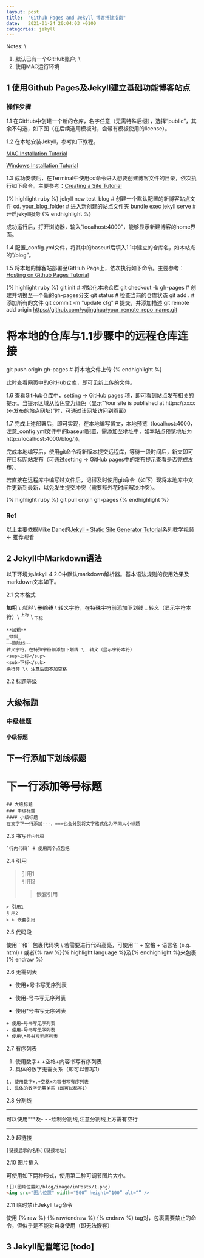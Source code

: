 ```yaml
---
layout: post
title:  "Github Pages and Jekyll 博客搭建指南"
date:   2021-01-24 20:04:03 +0100
categories: jekyll
---
```


Notes: \\
1) 默认已有一个GitHub账户; \\
2) 使用MAC运行环境

## 1 使用Github Pages及Jekyll建立基础功能博客站点

### 操作步骤

1.1 在GitHub中创建一个新的仓库，名字任意（无需特殊后缀），选择“public”，其余不勾选，如下图（在后续选用模板时，会带有模板使用的license）。

1.2 在本地安装Jekyll，参考如下教程。

[MAC Installation Tutorial](https://www.youtube.com/watch?v=WhrU9m82Wm8&list=PLLAZ4kZ9dFpOPV5C5Ay0pHaa0RJFhcmcB&index=2)

[Windows Installation Tutorial](https://www.youtube.com/watch?v=LfP7Y9Ja6Qc&list=PLLAZ4kZ9dFpOPV5C5Ay0pHaa0RJFhcmcB&index=3)

1.3 成功安装后，在Terminal中使用cd命令进入想要创建博客文件的目录，依次执行如下命令。主要参考：[Creating a Site Tutorial](https://www.youtube.com/watch?v=pxua_1vyFck&list=PLLAZ4kZ9dFpOPV5C5Ay0pHaa0RJFhcmcB&index=4)

{% highlight ruby %}
jekyll new test_blog # 创建一个默认配置的新博客站点文件
cd. your_blog_folder # 进入新创建的站点文件夹
bundle exec jekyll serve # 开启jekyll服务
{% endhighlight %}

成功运行后，打开浏览器，输入“localhost:4000”，能够显示新建博客的home界面。

1.4 配置\_config.yml文件，将其中的baseurl后填入1.1中建立的仓库名，如本站点的“/blog”。 


1.5 将本地的博客站部署至GitHub Page上，依次执行如下命令。主要参考：[Hosting on Github Pages Tutorial](https://www.youtube.com/watch?v=fqFjuX4VZmU&list=PLLAZ4kZ9dFpOPV5C5Ay0pHaa0RJFhcmcB&index=19)

{% highlight ruby %}
git init # 初始化本地仓库
git checkout -b gh-pages # 创建并切换至一个新的gh-pages分支
git status # 检查当前的仓库状态
git add . # 添加所有的文件
git commit -m "update cfg" # 提交，并添加描述
git remote add origin https://github.com/yujinghua/your_remote_repo_name.git 
# 将本地的仓库与1.1步骤中的远程仓库连接
git push origin gh-pages # 将本地文件上传
{% endhighlight %}

此时查看网页中的GitHub仓库，即可见新上传的文件。

1.6 查看GitHub仓库中，setting -> GitHub pages 项，即可看到站点发布相关的提示。当提示区域从蓝色变为绿色（显示“Your site is published at https://xxxx (<-发布的站点网址)”时，可通过该网址访问到页面）

1.7 完成上述部署后，即可实现，在本地编写博文，本地预览（localhost:4000，注意\_config.yml文件中的baseurl配置，需添加至地址中，如本站点预览地址为http://localhost:4000/blog/))。

完成本地编写后，使用git命令将新版本提交远程库，等待一段时间后，新文即可在目标网站发布（可通过setting -> GitHub pages中的发布提示查看是否完成发布）。

若直接在远程库中编写过文件后，记得及时使用git命令（如下）现将本地库中文件更新到最新，以免发生提交冲突（需要额外花时间解决冲突）。

{% highlight ruby %}
git pull origin gh-pages
{% endhighlight %}

### Ref
 
以上主要依据Mike Dane的[Jekyll - Static Site Generator Tutorial](https://youtube.com/playlist?list=PLLAZ4kZ9dFpOPV5C5Ay0pHaa0RJFhcmcB)系列教学视频 <- 推荐观看

## 2 Jekyll中Markdown语法

以下环境为Jekyll 4.2.0中默认markdown解析器。基本语法规则的使用效果及markdown文本如下。

2.1 文本格式

**加粗**  \\
_倾斜_   \\
~~删除线~~   \\
转义字符，在特殊字符前添加下划线 \_ 转义（显示字符本符）\\
<sup>上标</sup>  \\
<sub>下标</sub> 

```
**加粗**  
_倾斜_   
~~删除线~~   
转义字符，在特殊字符前添加下划线 \_ 转义（显示字符本符）
<sup>上标</sup>  
<sub>下标</sub> 
换行符 \\ 注意后面不加空格
```

2.2 标题等级

## 大级标题
### 中级标题
#### 小级标题

下一行添加下划线标题
---

下一行添加等号标题
===

```
## 大级标题
### 中级标题
#### 小级标题
在文字下一行添加---，===也会分别将文字格式化为不同大小标题
```

2.3 书写`行内代码`

```
`行内代码` # 使用两个点包括
```

2.4 引用
> 引用1  
引用2
> > 嵌套引用

```
> 引用1  
引用2
> > 嵌套引用
```

2.5 代码段

使用\`\`\`和\`\`\`包裹代码块 \\
若需要进行代码高亮，可使用\`\`\` + 空格 + 语言名 (e.g. html) \\
或者{% raw %}{% highlight language %}及{% endhighlight %}来包裹{% endraw %}

2.6 无需列表
+ 使用+号书写无序列表
- 使用-号书写无序列表
* 使用\*号书写无序列表

```
+ 使用+号书写无序列表
- 使用-号书写无序列表
* 使用\*号书写无序列表
```

2.7 有序列表
1. 使用数字+.+空格+内容书写有序列表
1. 具体的数字无需关系（即可以都写1）

```
1. 使用数字+.+空格+内容书写有序列表
1. 具体的数字无需关系（即可以都写1）
```

2.8 分割线

--- 
可以使用\*\*\*及- - -绘制分割线,注意分割线上方需有空行

*** 


2.9 超链接
```
[链接显示的名称](链接地址)
```

2.10 图片插入

可使用如下两种形式，使用第二种可调节图片大小。

``` html
![](图片位置如/blog/image/inPosts/1.png)
<img src="图片位置" width="500” height=“100” alt=“” />
```


2.11 临时禁止Jekyll tag命令

使用 {% raw %} {% raw/endraw %} {% endraw %} tag对，包裹需要禁止的命令，但似乎是不能对自身使用（即无法嵌套）


## 3 Jekyll配置笔记 [todo]



